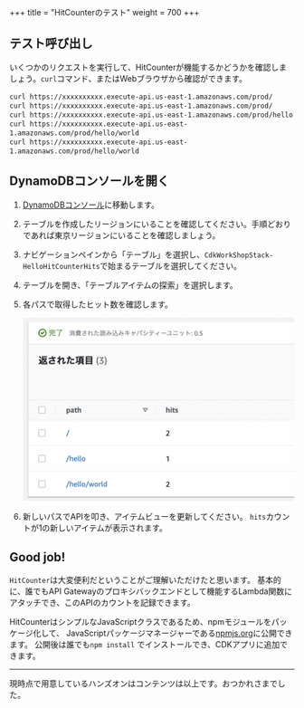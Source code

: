 +++
title = "HitCounterのテスト"
weight = 700
+++

## テスト呼び出し

いくつかのリクエストを実行して、HitCounterが機能するかどうかを確認しましょう。`curl`コマンド、またはWebブラウザから確認ができます。

```
curl https://xxxxxxxxxx.execute-api.us-east-1.amazonaws.com/prod/
curl https://xxxxxxxxxx.execute-api.us-east-1.amazonaws.com/prod/
curl https://xxxxxxxxxx.execute-api.us-east-1.amazonaws.com/prod/hello
curl https://xxxxxxxxxx.execute-api.us-east-1.amazonaws.com/prod/hello/world
curl https://xxxxxxxxxx.execute-api.us-east-1.amazonaws.com/prod/hello/world
```

## DynamoDBコンソールを開く

1. [DynamoDBコンソール](https://console.aws.amazon.com/dynamodb/home)に移動します。
2. テーブルを作成したリージョンにいることを確認してください。手順どおりであれば東京リージョンにいることを確認しましょう。
3. ナビゲーションペインから「テーブル」を選択し、`CdkWorkShopStack-HelloHitCounterHits`で始まるテーブルを選択してください。
4. テーブルを開き、「テーブルアイテムの探索」を選択します。
5. 各パスで取得したヒット数を確認します。

    ![](./dynamo1.png)

6. 新しいパスでAPIを叩き、アイテムビューを更新してください。
   `hits`カウントが1の新しいアイテムが表示されます。

## Good job!

`HitCounter`は大変便利だということがご理解いただけたと思います。
基本的に、誰でもAPI Gatewayのプロキシバックエンドとして機能するLambda関数にアタッチでき、このAPIのカウントを記録できます。

HitCounterはシンプルなJavaScriptクラスであるため、npmモジュールをパッケージ化して、
JavaScriptパッケージマネージャーである[npmjs.org](http://npmjs.org/)に公開できます。
公開後は誰でも`npm install` でインストールでき、CDKアプリに追加できます。

-----

現時点で用意しているハンズオンはコンテンツは以上です。おつかれさまでした。
